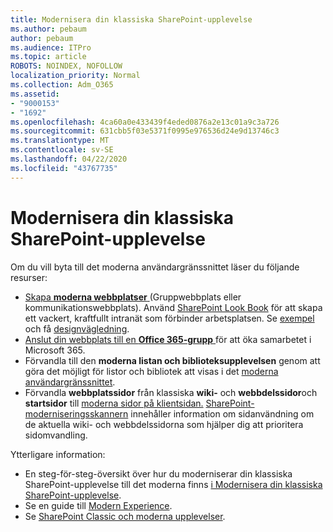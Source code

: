 ```yaml
---
title: Modernisera din klassiska SharePoint-upplevelse
ms.author: pebaum
author: pebaum
ms.audience: ITPro
ms.topic: article
ROBOTS: NOINDEX, NOFOLLOW
localization_priority: Normal
ms.collection: Adm_O365
ms.assetid:
- "9000153"
- "1692"
ms.openlocfilehash: 4ca60a0e433439f4eded0876a2e13c01a9c3a726
ms.sourcegitcommit: 631cbb5f03e5371f0995e976536d24e9d13746c3
ms.translationtype: MT
ms.contentlocale: sv-SE
ms.lasthandoff: 04/22/2020
ms.locfileid: "43767735"
---
```

# <a name="modernize-your-classic-sharepoint-experience"></a>Modernisera din klassiska SharePoint-upplevelse

Om du vill byta till det moderna användargränssnittet läser du följande resurser:

- [Skapa **moderna webbplatser** ](https://support.office.com/article/create-a-team-site-in-sharepoint-ef10c1e7-15f3-42a3-98aa-b5972711777d) (Gruppwebbplats eller kommunikationswebbplats). Använd [SharePoint Look Book](https://lookbook.microsoft.com/assets/SharePoint_lookbook_2019.pdf) för att skapa ett vackert, kraftfullt intranät som förbinder arbetsplatsen. Se [exempel](https://lookbook.microsoft.com/) och få [designvägledning](https://spdesign.azurewebsites.net/).
- [Anslut din webbplats till en **Office 365-grupp** ](https://docs.microsoft.com/sharepoint/dev/transform/modernize-connect-to-office365-group) för att öka samarbetet i Microsoft 365.
- Förvandla till den **moderna listan och biblioteksupplevelsen** genom att göra det möjligt för listor och bibliotek att visas i det [moderna användargränssnittet](https://docs.microsoft.com/sharepoint/dev/transform/modernize-userinterface-lists-and-libraries).
- Förvandla **webbplatssidor** från klassiska **wiki-** och **webbdelssidor**och **startsidor** till [moderna sidor på klientsidan.](https://docs.microsoft.com/sharepoint/dev/transform/modernize-userinterface-site-pages) [SharePoint-moderniseringsskannern](https://docs.microsoft.com/sharepoint/dev/transform/modernize-scanner) innehåller information om sidanvändning om de aktuella wiki- och webbdelssidorna som hjälper dig att prioritera sidomvandling.

Ytterligare information:

- En steg-för-steg-översikt över hur du moderniserar din klassiska SharePoint-upplevelse till det moderna finns [i Modernisera din klassiska SharePoint-upplevelse](https://docs.microsoft.com/sharepoint/dev/transform/modernize-classic-sites).
- Se en guide till [Modern Experience](https://docs.microsoft.com/sharepoint/guide-to-sharepoint-modern-experience).
- Se [SharePoint Classic och moderna upplevelser](https://support.office.com/article/sharepoint-classic-and-modern-experiences-5725c103-505d-4a6e-9350-300d3ec7d73f).

